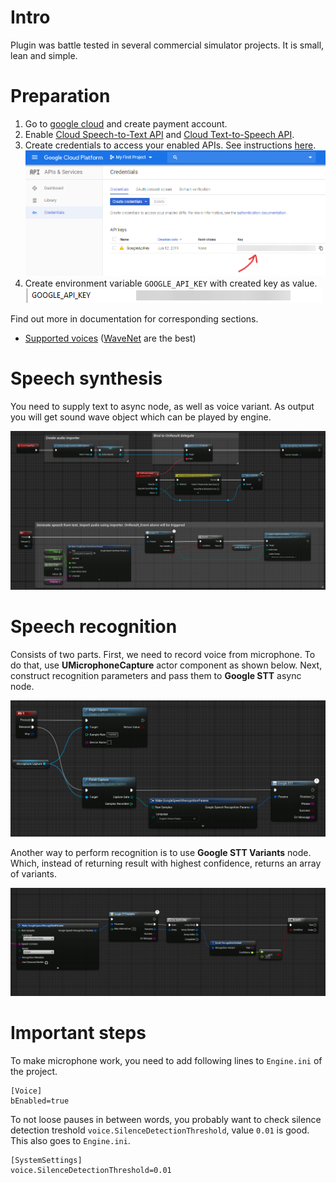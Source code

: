 # Intro
Plugin was battle tested in several commercial simulator projects. It is small, lean and simple.

# Preparation
1) Go to [google cloud](https://console.cloud.google.com) and create payment account.
2) Enable [Cloud Speech-to-Text API](https://console.cloud.google.com/apis/library/speech.googleapis.com) and [Cloud Text-to-Speech API](https://console.cloud.google.com/apis/library/texttospeech.googleapis.com).
3) Create credentials to access your enabled APIs. See instructions [here](https://cloud.google.com/docs/authentication).
![](pics/api_key.png)
4) Create environment variable `GOOGLE_API_KEY` with created key as value.
![](pics/googlespeechkeyenv.png)

Find out more in documentation for corresponding sections.
* [Supported voices](https://cloud.google.com/text-to-speech/docs/voices) ([WaveNet](https://en.wikipedia.org/wiki/WaveNet) are the best)

# Speech synthesis

You need to supply text to async node, as well as voice variant. As output you will get
sound wave object which can be played by engine.

![](pics/googletts.png)

# Speech recognition

Consists of two parts. First, we need to record voice from microphone. To do that, use **UMicrophoneCapture**
actor component as shown below. Next, construct recognition parameters and pass them to 
**Google STT** async node.

![](pics/googlestt.png)

Another way to perform recognition is to use **Google STT Variants** node. Which, instead of returning result with highest confidence, returns an array of variants.

![](pics/googlesttvariants.png)

# Important steps

To make microphone work, you need to add following lines to `Engine.ini` of the project.
```
[Voice]
bEnabled=true
```

To not loose pauses in between words, you probably want to check silence detection treshold `voice.SilenceDetectionThreshold`, value `0.01` is good.
This also goes to `Engine.ini`.

```
[SystemSettings]
voice.SilenceDetectionThreshold=0.01
```


